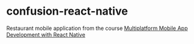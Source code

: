 # confusion-react-native
Restaurant mobile application from the course [Multiplatform Mobile App Development with React Native](https://www.coursera.org/learn/react-native)
